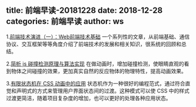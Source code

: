 title: 前端早读-20181228
date: 2018-12-28
categories: 前端早读
author: ws
---

1.[前端技术演进（一）：Web前端技术基础](https://juejin.im/post/5c137e7c6fb9a049f7461639)
一个系列性的文章，从前端基础、通信协议、交互框架等等角度介绍了前端技术的发展和相关知识，很系统的回顾和总结。

2.[简析 js 碰撞检测原理与算法实现](https://segmentfault.com/a/1190000017463616?utm_medium=hao.caibaojian.com&utm_source=hao.caibaojian.com&share_user=1030000000178452)
在做动画时，增加碰撞检测，使眼睛直观的看到物体之间碰撞的效果，更加真实自然的反应物体的物理特性，提高动画效果。

3.[有限状态机在 CSS 动画中的应用](https://github.com/dawn-plex/translate/blob/master/articles/css-animations-with-finite-state-machines.md)
状态机作为一种很好的编程范式，通过符合直觉和声明式的方式来管理用户界面状态间的过渡。这种模式可以使 CSS 中的样式过渡更简洁，随着项目复杂度的增加，也可以更好的处理各种应用状态。
